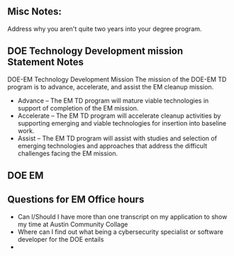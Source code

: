 ## Misc Notes:
Address why you aren't quite two years into your degree program.

## DOE Technology Development mission Statement Notes
DOE-EM Technology Development Mission
The mission of the DOE-EM TD program is to advance, accelerate, and assist the EM cleanup
mission.
* Advance – The EM TD program will mature viable technologies in support of
completion of the EM mission.
* Accelerate – The EM TD program will accelerate cleanup activities by supporting
emerging and viable technologies for insertion into baseline work.
* Assist – The EM TD program will assist with studies and selection of emerging
technologies and approaches that address the difficult challenges facing the EM
mission.

## DOE EM 

## Questions for EM Office hours
* Can I/Should I have more than one transcript on my application to show my time at Austin Community Collage
* Where can I find out what being a cybersecurity specialist or software developer for the DOE entails
* 